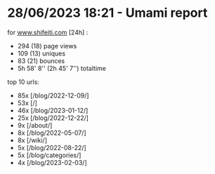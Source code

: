 # 28/06/2023 18:21 - Umami report
for www.shifeiti.com [24h] :

 - 294 (18) page views
 - 109 (13) uniques
 - 83 (21) bounces
 - 5h 58' 8'' (2h 45' 7'') totaltime


top 10 urls:
 - 85x [/blog/2022-12-09/]
 - 53x [/]
 - 46x [/blog/2023-01-12/]
 - 25x [/blog/2022-12-22/]
 - 9x [/about/]
 - 8x [/blog/2022-05-07/]
 - 8x [/wiki/]
 - 5x [/blog/2022-08-22/]
 - 5x [/blog/categories/]
 - 4x [/blog/2023-02-03/]


